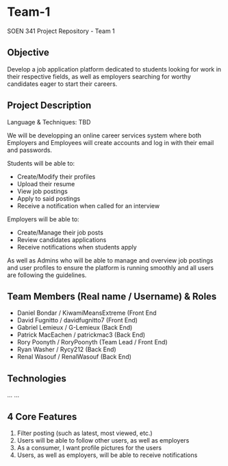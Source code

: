 # Team-1
SOEN 341 Project Repository - Team 1

## Objective

Develop a job application platform dedicated to students looking for work in their respective fields, as well as employers searching for worthy candidates eager to start their careers.

## Project Description

Language & Techniques: TBD

We will be developping an online career services system where both Employers and Employees will create accounts and log in with their email and passwords.

Students will be able to:
  - Create/Modify their profiles
  - Upload their resume
  - View job postings
  - Apply to said postings
  - Receive a notification when called for an interview
  
Employers will be able to:
  - Create/Manage their job posts
  - Review candidates applications
  - Receive notifications when students apply

As well as Admins who will be able to manage and overview job postings and user profiles to ensure the platform is running smoothly and all users are following the guidelines.

## Team Members (Real name / Username) & Roles

* Daniel Bondar / KiwamiMeansExtreme (Front End
* David Fugnitto / davidfugnitto7 (Front End)
* Gabriel Lemieux / G-Lemieux (Back End)
* Patrick MacEachen / patrickmac3 (Back End)
* Rory Poonyth / RoryPoonyth (Team Lead / Front End)
* Ryan Washer / Rycy212 (Back End)
* Renal Wasouf / RenalWasouf (Back End)

## Technologies
...
...

## 4 Core Features
1. Filter posting (such as latest, most viewed, etc.)
2. Users will be able to follow other users, as well as employers
3. As a consumer, I want profile pictures for the users
4. Users, as well as employers, will be able to receive notifications

